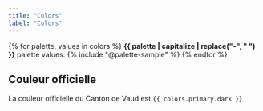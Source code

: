 ```yaml
---
title: "Colors"
label: "Colors"
---
```


{% for palette, values in colors %}
**{{ palette | capitalize | replace("-", " ") }}** palette values.
{% include "@palette-sample" %}
{% endfor %}

## Couleur officielle

La couleur officielle du Canton de Vaud est `{{ colors.primary.dark }}`
